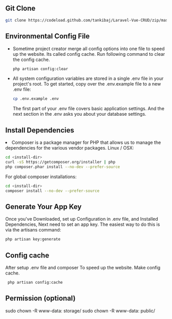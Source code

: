 ## Git Clone

```bash
git clone https://codeload.github.com/tankibaj/Laravel-Vue-CRUD/zip/master
```

## Environmental Config File
<ul>

<li>Sometime project creator merge all config options into one file to speed up the website. Its called config cache. Run following command to clear the config cache.

```bash
php artisan config:clear
```
</li>

<li>All system configuration variables are stored in a single .env file in your project's root. To get started, copy over the .env.example file to a new .env file:

```bash
cp .env.example .env
```
The first part of your .env file covers basic application settings. And the next section in the .env asks you about your database settings. 
</li>
</ul>

## Install Dependencies

<li>Composer is a package manager for PHP that allows us to manage the dependencies for the various vendor packages.
Linux / OSX:

```bash
cd <install-dir>
curl -sS https://getcomposer.org/installer | php
php composer.phar install --no-dev --prefer-source
```

For global composer installations:

```bash
cd <install-dir>
composer install --no-dev --prefer-source
```

## Generate Your App Key
Once you've Downloaded, set up Configuration in .env file, and Installed Dependencies, Next need to set an app key. The easiest way to do this is via the artisans command:
```bash
php artisan key:generate
```

## Config cache
After setup .env file and composer To speed up the website. Make config cache.

```bash
 php artisan config:cache
```


## Permission (optional)
sudo chown -R www-data: storage/
sudo chown -R www-data: public/
